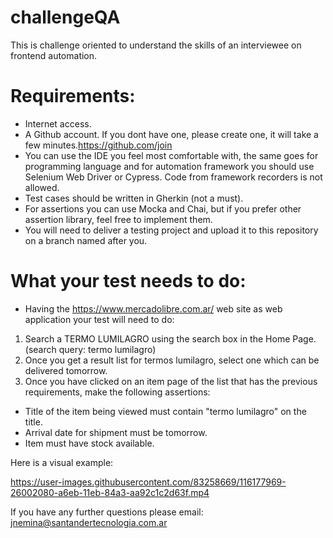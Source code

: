 # challengeQA
This is challenge oriented to understand the skills of an interviewee on frontend automation.



 # Requirements:
 
 - Internet access.
 - A Github account. If you dont have one, please create one, it will take a few minutes.https://github.com/join
 - You can use the IDE you feel most comfortable with, the same goes for programming language and for automation framework you should use Selenium Web Driver or Cypress. Code from framework recorders is not allowed.
 - Test cases should be written in Gherkin (not a must).
 - For assertions you can use Mocka and Chai, but if you prefer other assertion library, feel free to implement them.
 - You will need to deliver a testing project and upload it to this repository on a branch named after you.

# What your test needs to do:

- Having the https://www.mercadolibre.com.ar/ web site as web application your test will need to do:

 1. Search a TERMO LUMILAGRO using the search box in the Home Page. (search query: termo lumilagro)
 2. Once you get a result list for termos lumilagro, select one which can be delivered tomorrow.
 3. Once you have clicked on an item page of the list that has the previous requirements, make the following assertions:
   - Title of the item being viewed must contain "termo lumilagro" on the title.
   - Arrival date for shipment must be tomorrow.
   - Item must have stock available. 
   
Here is a visual example:

https://user-images.githubusercontent.com/83258669/116177969-26002080-a6eb-11eb-84a3-aa92c1c2d63f.mp4



If you have any further questions please email: jnemina@santandertecnologia.com.ar


